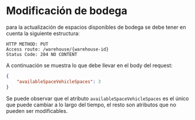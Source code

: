 # Modificación de bodega

para la actualización de espacios disponibles de bodega se debe tener en cuenta la siguiente estructura:

```
HTTP METHOD: PUT
Access route: /warehouse/{warehouse-id}
Status Code: 204 NO CONTENT
```
A continuación se muestra lo que debe llevar en el body del request:

```json
{
    "availableSpaceVehicleSpaces": 3
}
```

Se puede observar que el atributo ``` availableSpaceVehicleSpaces ``` es el único que puede cambiar a lo largo del tiempo, el resto son atributos que no pueden ser modificables.
